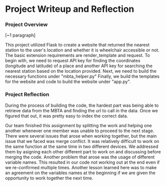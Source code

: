 # Project Writeup and Reflection

### Project Overview
[~1 paragraph]
<!-- Write a short abstract describing your project. Include all the extensions to the basic requirements. -->

This project utilized Flask to create a website that returned the nearest station to the user's location and whether it is wheelchair accessible or not. The basic extension requirements are render_template and request. To begin with, we need to request API key for finding the coordinates (longitude and latitude) of a place and another API key for searching the nearest station based on the location provided. Next, we need to build the necessary functions under "mbta_helper.py"  Finally, we build the templates for the website and code to build the website under "app.py". 

### Project Reflection

<!-- After you finish the project, Please write a short document for reflection [~2 paragraphs]

From a process point of view, what went well? What could you improve? Other possible reflection topics: Was your project appropriately scoped? Did you have a good plan for unit testing? What self-studying did you do? How will you use what you learned going forward? What do you wish you knew before you started that would have helped you succeed?\


Also discuss your team process in your reflection. How did you plan to divide the work (e.g. split by class, always pair program together, etc.) and how did it actually happen? Were there any issues that arose while working together, and how did you address them? What would you do differently next time? -->

During the process of building the code, the hardest part was being able to retrieve data from the MBTA and finding the url to call in the data. Once we figured that out, it was pretty easy to index the correct data.

Our team finished this assignment by splitting the work and helping one another whenever one member was unable to proceed to the next stage. There were several issues that arose when working together, but the main issue that we faced was merge conflict. It was relatively difficult to work on the same function at the same time in two different devices. We addressed them by asigning each other different part to work on and discussing before merging the code. Another problem that arose was the usage of different variable names. This resulted in our code not working out at the end even if we re-confirmed multiple times. Another lesson learned here was to make an agreement on the variables names at the beginning if we are given the opportunity to work together the next time. 
